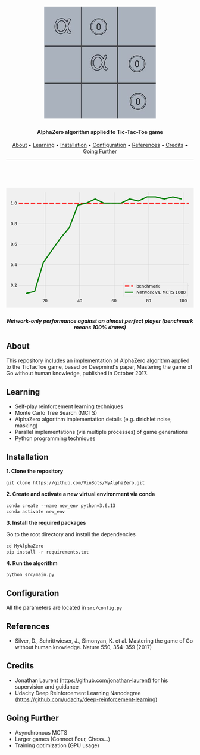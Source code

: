 

<h1 align="center">
  <br>
  <a href="https://github.com/VinBots/MyAlphaZero"><img src="docs/assets/logo_alpha_zero1.jpg" alt="AlphaZero"></a>
</h1>

<h4 align="center">AlphaZero algorithm applied to Tic-Tac-Toe game</h4>
<p align="center">
  <a href="#about">About</a> •
  <a href="#learning">Learning</a> •
  <a href="#installation">Installation</a> •
  <a href="#configuration">Configuration</a> •
  <a href="#references">References</a> •
  <a href="#credits">Credits</a> •
  <a href="#going-further">Going Further</a>
</p>

---

<h1 align="center">
  <br>
  <a href="https://github.com/VinBots/MyAlphaZero"><img src="docs/assets/charts/compet_chart-base_case.png" alt="AlphaZero"></a>
</h1>
<h5 align="center">Network-only performance against an almost perfect player (benchmark means 100% draws)</h2>

## About

This repository includes an implementation of AlphaZero algorithm applied to the TicTacToe game, based on Deepmind's paper, Mastering the game of Go without human knowledge, published in October 2017.


## Learning
* Self-play reinforcement learning techniques
* Monte Carlo Tree Search (MCTS)
* AlphaZero algorithm implementation details (e.g. dirichlet noise, masking)
* Parallel implementations (via multiple processes) of game generations
* Python programming techniques

## Installation

**1. Clone the repository**

```
git clone https://github.com/VinBots/MyAlphaZero.git
```

**2. Create and activate a new virtual environment via conda**

```
conda create --name new_env python=3.6.13
conda activate new_env
```

**3. Install the required packages**

Go to the root directory and install the dependencies
```
cd MyAlphaZero
pip install -r requirements.txt
```
**4. Run the algorithm**
```
python src/main.py
```

## Configuration

All the parameters are located in `src/config.py`

## References

* Silver, D., Schrittwieser, J., Simonyan, K. et al. Mastering the game of Go without human knowledge. Nature 550, 354–359 (2017)


## Credits

* Jonathan Laurent (https://github.com/jonathan-laurent) for his supervision and guidance
* Udacity Deep Reinforcement Learning Nanodegree (https://github.com/udacity/deep-reinforcement-learning)


## Going Further

* Asynchronous MCTS
* Larger games (Connect Four, Chess...)
* Training optimization (GPU usage)